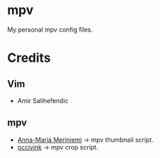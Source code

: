 # mpv
My personal mpv config files.

# Credits
## Vim
- Amir Salihefendic
## mpv
- [Anna-Maria Meriniemi](https://github.com/TheAMM/mpv_thumbnail_script) &rarr; mpv thumbnail script.
- [occivink](https://github.com/occivink/mpv-scripts#croplua) &rarr; mpv crop script.
